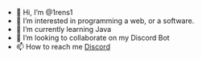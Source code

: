 - 👋 Hi, I’m @1rens1
- 👀 I’m interested in programming a web, or a software.
- 🌱 I’m currently learning Java
- 💞️ I’m looking to collaborate on my Discord Bot
- 📫 How to reach me [Discord](http://discord.com/users/758518009093685359)
<!-- Why do you want to see the raw readme file? -->
